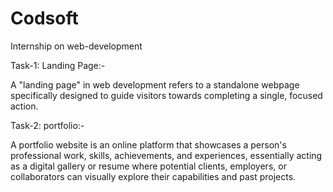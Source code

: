 # Codsoft
Internship on web-development 

Task-1: Landing Page:-

A "landing page" in web development refers to a standalone webpage specifically designed to guide visitors towards completing a single, 
focused action.

Task-2:  portfolio:-

A portfolio website is an online platform that showcases a person's professional work, skills, achievements, and experiences, essentially acting as a digital gallery or resume where potential clients, employers, or collaborators can visually explore their capabilities and past projects. 
